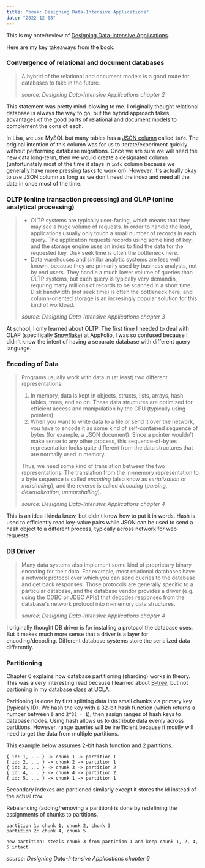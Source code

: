 ```yaml
---
title: "book: Designing Data-Intensive Applications"
date: "2022-12-08"
---
```


This is my note/review of [Designing Data-Intensive Applications](https://www.oreilly.com/library/view/designing-data-intensive-applications/9781491903063/).

Here are my key takeaways from the book.

### Convergence of relational and document databases

> A hybrid of the relational and document models is a good route for databases to take in the future.
>
> _source: Designing Data-Intensive Applications chapter 2_

This statement was pretty mind-blowing to me. I originally thought relational database is always the way to go, but the hybrid approach takes advantages of the good parts of relational and document models to complement the cons of each.

In Lisa, we use MySQL but many tables has a [JSON column](https://dev.mysql.com/doc/refman/8.0/en/json.html) called `info`. The original intention of this column was for us to iterate/experiment quickly without performing database migrations. Once we are sure we will need the new data long-term, then we would create a designated column (unfortunately most of the time it stays in `info` column because we generally have more pressing tasks to work on). However, it's actually okay to use JSON column as long as we don't need the index and need all the data in once most of the time.

### OLTP (online transaction processing) and OLAP (online analytical processing)

> - OLTP systems are typically user-facing, which means that they may see a huge volume of requests. In order to handle the load, applications usually only touch a small number of records in each query. The application requests records using some kind of key, and the storage engine uses an index to find the data for the requested key. Disk seek time is often the bottleneck here.
> - Data warehouses and similar analytic systems are less well known, because they are primarily used by business analysts, not by end users. They handle a much lower volume of queries than OLTP systems, but each query is typically very demandin, requring many millions of records to be scanned in a short time. Disk bandwidth (not seek time) is often the bottleneck here, and column-oriented storage is an incresingly popular solution for this kind of workload.
>
> _source: Designing Data-Intensive Applications chapter 3_

At school, I only learned about OLTP. The first time I needed to deal with OLAP (specifically [Snowflake](https://www.snowflake.com/)) at AppFolio, I was so confused because I didn't know the intent of having a separate database with different query language.

### Encoding of Data

> Programs usually work with data in (at least) two different representations:
>
> 1. In memory, data is kept in objects, structs, lists, arrays, hash tables, trees, and so on. These data structures are optimized for efficient access and manipulation by the CPU (typically using pointers).
> 2. When you want to write data to a file or send it over the network, you have to encode it as some kind of self-contained sequence of bytes (for example, a JSON document). Since a pointer wouldn't make sense to any other process, this sequence-of-bytes representation looks quite different from the data structures that are normally used in memory.
>
> Thus, we need some kind of translation between the two representations. The translation from the in-memory representation to a byte sequence is called _encoding_ (also know as _serialization_ or _marshalling_), and the reverse is called _decoding_ (_parsing_, _deserialization_, _unmarshalling_).
>
> _source: Designing Data-Intensive Applications chapter 4_

This is an idea I kinda knew, but didn't know how to put it in words. Hash is used to efficiently read key-value pairs while JSON can be used to send a hash object to a different process, typically across network for web requests.

### DB Driver

> Many data systems also implement some kind of proprietary binary encoding for their data. For example, most relational databases have a network protocol over which you can send queries to the database and get back responses. Those protocols are generally specific to a particular database, and the database vendor provides a driver (e.g. using the ODBC or JDBC APIs) that decodes responses from the database's network protocol into in-memory data structures.
>
> _source: Designing Data-Intensive Applications chapter 4_

I originally thought DB driver is for installing a protocol the database uses. But it makes much more sense that a driver is a layer for encoding/decoding. Different database systems store the serialized data differently.

### Partitioning

Chapter 6 explains how database partitioning (sharding) works in theory. This was a very interesting read because I learned about [B-tree](https://en.wikipedia.org/wiki/B-tree), but not partioning in my database class at UCLA.

Paritioning is done by first splitting data into small chunks via primary key (typically ID). We hash the key with a 32-bit hash function (which returns a number between `0` and `2^32 - 1`), then assign ranges of hash keys to database nodes. Using hash allows us to distribute data evenly across partitions. However, range queries will be inefficient because it mostly will need to get the data from multiple partitions.

This example below assumes 2-bit hash function and 2 partitions.

```
{ id: 1, ... } -> chunk 1 -> partition 1
{ id: 2, ... } -> chunk 2 -> partition 1
{ id: 3, ... } -> chunk 3 -> partition 2
{ id: 4, ... } -> chunk 4 -> partition 2
{ id: 5, ... } -> chunk 1 -> partition 1
```

Secondary indexes are paritioned similarly except it stores the id instead of the actual row.

Rebalancing (adding/removing a partition) is done by redefining the assignments of chunks to partitions.

```
partition 1: chunk 1, chunk 2, chunk 3
partition 2: chunk 4, chunk 5

new partition: steals chunk 3 from partition 1 and keep chunk 1, 2, 4, 5 intact
```

_source: Designing Data-Intensive Applications chapter 6_
